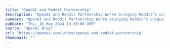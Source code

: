 ```yaml
---
title: "OpenAI and Reddit Partnership"
description: "OpenAI and Reddit Partnership We’re bringing Reddit’s unique content to ChatGPT and our products."
summary: "OpenAI and Reddit Partnership We’re bringing Reddit’s unique content to ChatGPT and our products."
pubDate: "Thu, 16 May 2024 13:30:00 GMT"
source: "OpenAI Blog"
url: "https://openai.com/index/openai-and-reddit-partnership"
thumbnail: ""
---
```


